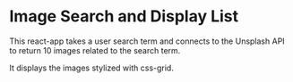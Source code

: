 # Image Search and Display List

This react-app takes a user search term and connects to the Unsplash API to return 10 images related to the search term.

It displays the images stylized with css-grid.
